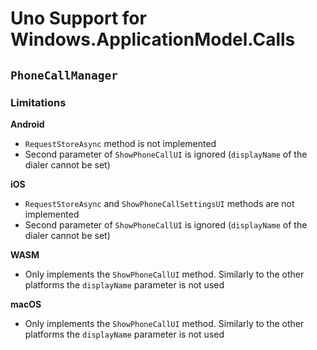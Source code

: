 # Uno Support for Windows.ApplicationModel.Calls

## `PhoneCallManager`

### Limitations

**Android**
- `RequestStoreAsync` method is not implemented
- Second parameter of `ShowPhoneCallUI` is ignored (`displayName` of the dialer cannot be set)

**iOS**
- `RequestStoreAsync` and `ShowPhoneCallSettingsUI` methods are not implemented
- Second parameter of `ShowPhoneCallUI` is ignored (`displayName` of the dialer cannot be set)

**WASM**
- Only implements the `ShowPhoneCallUI` method. Similarly to the other platforms the `displayName` parameter is not used

**macOS**
- Only implements the `ShowPhoneCallUI` method. Similarly to the other platforms the `displayName` parameter is not used
